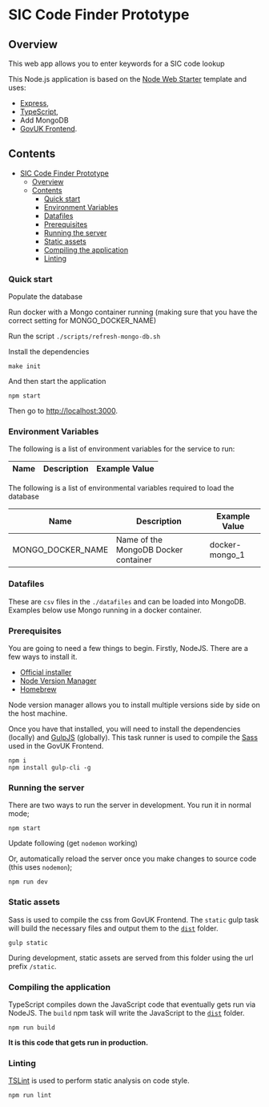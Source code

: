 # SIC Code Finder Prototype

## Overview

This web app allows you to enter keywords for a SIC code lookup

This Node.js application is based on the [Node Web Starter](https://github.com/companieshouse/node-web-starter) template and uses:

- [Express](https://expressjs.com),
- [TypeScript](https://typescriptlang.org),
- Add MongoDB
- [GovUK Frontend](https://github.com/alphagov/govuk-frontend).

## Contents

- [SIC Code Finder Prototype](#sic-code-finder-prototype)
  - [Overview](#overview)
  - [Contents](#contents)
    - [Quick start](#quick-start)
    - [Environment Variables](#environment-variables)
    - [Datafiles](#datafiles)
    - [Prerequisites](#prerequisites)
    - [Running the server](#running-the-server)
    - [Static assets](#static-assets)
    - [Compiling the application](#compiling-the-application)
    - [Linting](#linting)

### Quick start

Populate the database

Run docker with a Mongo container running (making sure that you have the correct setting for MONGO_DOCKER_NAME)

Run the script `./scripts/refresh-mongo-db.sh`

Install the dependencies

  `make init`

And then start the application

  `npm start`

Then go to [http://localhost:3000](http://localhost:3000).

### Environment Variables

The following is a list of environment variables for the service to run:

Name                                        | Description                                                            | Example Value
------------------------------------------- | ---------------------------------------------------------------------- | ------------------------

The following is a list of environmental variables required to load the database

Name                                        | Description                                                            | Example Value
------------------------------------------- | ---------------------------------------------------------------------- | ------------------------
MONGO_DOCKER_NAME                           | Name of the MongoDB Docker container                                   | docker-mongo_1

### Datafiles

These are `csv` files in the `./datafiles` and can be loaded into MongoDB. Examples below use Mongo running in a docker container.

### Prerequisites

You are going to need a few things to begin. Firstly, NodeJS. There are a few ways to install it.

- [Official installer](https://nodejs.org/en/)
- [Node Version Manager](https://github.com/nvm-sh/nvm)
- [Homebrew](https://formulae.brew.sh/formula/node)

Node version manager allows you to install multiple versions side by side on the host machine.

Once you have that installed, you will need to install the dependencies (locally) and [GulpJS](https://gulpjs.com) (globally). This task runner is used to compile the [Sass](https://sass-lang.com) used in the GovUK Frontend.

    npm i
    npm install gulp-cli -g

### Running the server

There are two ways to run the server in development. You run it in normal mode;

  `npm start`

Update following (get `nodemon` working)

Or, automatically reload the server once you make changes to source code (this uses `nodemon`);

  `npm run dev`

### Static assets

Sass is used to compile the css from GovUK Frontend. The `static` gulp task will build the necessary files and output them to the [`dist`](./dist) folder.

  `gulp static`

During development, static assets are served from this folder using the url prefix `/static`.

### Compiling the application

TypeScript compiles down the JavaScript code that eventually gets run via NodeJS. The `build` npm task will write the JavaScript to the [`dist`](./dist) folder.

  `npm run build`

**It is this code that gets run in production.**

### Linting

[TSLint](https://palantir.github.io/tslint/) is used to perform static analysis on code style.

  `npm run lint`
